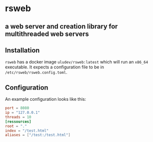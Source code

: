 # rsweb
## a web server and creation library for multithreaded web servers

## Installation
`rsweb` has a docker image `uludev/rsweb:latest` which will run an `x86_64` executable.
It expects a configuration file to be in `/etc/rsweb/rsweb.config.toml`.

## Configuration
An example configuration looks like this:
```toml
port = 8080
ip = "127.0.0.1"
threads = 10
[ressources]
root = "."
index = "/test.html"
aliases = ["/test:/test.html"]
```
